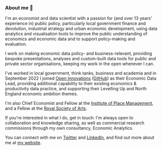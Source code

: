 ### About me 👋

I'm an economist and data scientist with a passion for (and over 13 years' experience in) public policy, particularly local government finance and devolution, industrial strategy and urban economic development, using data analytics and visualisation tools to improve the public understanding of economics and economic data and to support policy-making and evaluation.

I work on making economic data policy- and business-relevant, providing bespoke presentations, analyses and custom-built data tools for public and private sector organisations, keeping my work in the open whenever I can.

I've worked in local government, think tanks, business and academia and in September 2022 I joined [Open Innovations](https://open-innovations.org) ([GitHub](https://github.com/open-innovations)) as their Economic Data Lead, providing additional capability to their existing economics & productivity data practice, and supporting their Levelling Up and North England economic ambition themes.

I'm also Chief Economist and Fellow at the [Institute of Place Management](https://www.placemanagement.org/), and a Fellow at the [Royal Society of Arts](https://www.thersa.org/).

If you're interested in what I do, get in touch: I'm always open to collaboration and knowledge sharing, as well as commercial research commissions through my own consultancy, Economic Analytics.

You can connect with me on [Twitter](https://twitter.com/ChristianSpence) and [LinkedIn](https://www.linkedin.com/in/christianspence), and find out more about me at [my website](https://christianspence.co.uk).
<!--
**christianspence/christianspence** is a ✨ _special_ ✨ repository because its `README.md` (this file) appears on your GitHub profile.

Here are some ideas to get you started:

- 🔭 I’m currently working on ...
- 🌱 I’m currently learning ...
- 👯 I’m looking to collaborate on ...
- 🤔 I’m looking for help with ...
- 💬 Ask me about ...
- 📫 How to reach me: ...
- 😄 Pronouns: ...
- ⚡ Fun fact: ...
-->
